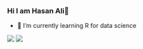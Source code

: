 ### Hi I am Hasan Ali👋



- 🌱 I’m currently learning R for data science
<img src="https://github-readme-stats.vercel.app/api?username=hasanaliozkan-dev&&show_icons=true&title_color=ffffff&icon_color=bb2acf&text_color=daf7dc&bg_color=151515">

<img src="[![Top Langs](https://github-readme-stats.vercel.app/api/top-langs/?username=hasanaliozkan-dev)](https://github.com/anuraghazra/github-readme-stats)">
